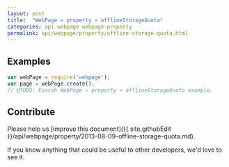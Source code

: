 ```yaml
---
layout: post
title:  "WebPage » property » offlineStorageQuota"
categories: api webpage webpage-property
permalink: api/webpage/property/offline-storage-quota.html
---
```


## Examples

```javascript
var webPage = require('webpage');
var page = webPage.create();
// @TODO: Finish WebPage » property » offlineStorageQuota example.
```

## Contribute

Please help us [improve this document]({{ site.githubEdit }}/api/webpage/property/2013-08-09-offline-storage-quota.md).

If you know anything that could be useful to other developers, we'd love to see it.


